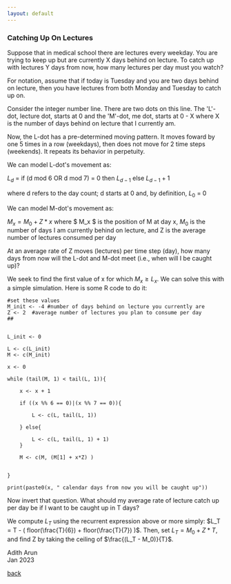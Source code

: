 ```yaml
---
layout: default
---
```



### Catching Up On Lectures

Suppose that in medical school there are lectures every weekday. You are trying to keep up but are currently X days behind on lecture. To catch up with lectures Y days from now, how many lectures per day must you watch?

For notation, assume that if today is Tuesday and you are two days behind on lecture, then you have lectures from both Monday and Tuesday to catch up on. 

Consider the integer number line. There are two dots on this line. The 'L'-dot, lecture dot, starts at 0 and the 'M'-dot, me dot, starts at 0 - X where X is the number of days behind on lecture that I currently am. 

Now, the L-dot has a pre-determined moving pattern. It moves foward by one 5 times in a row (weekdays), then does not move for 2 time steps (weekends). It repeats its behavior in perpetuity.

We can model L-dot's movement as: 
	
$L_{d}$ = if (d mod 6 OR d mod 7) = 0 then $L_{d-1}$ else $L_{d-1} + 1$ 

where d refers to the day count; d starts at 0 and, by definition, $L_{0}$ = 0 

We can model M-dot's movement as: 
	
$M_x = M_0 + Z * x$ where $ M_x $ is the position of M at day x, $M_0$ is the number of days I am currently behind on lecture, and Z is the average number of lectures consumed per day


At an average rate of Z moves (lectures) per time step (day), how many days from now will the L-dot and M-dot meet (i.e., when will I be caught up)?

We seek to find the first value of x for which $M_x \geq L_x$. We can solve this with a simple simulation. Here is some R code to do it:  

	#set these values
	M_init <- -4 #number of days behind on lecture you currently are 
	Z <- 2  #average number of lectures you plan to consume per day
	##


	L_init <- 0

	L <- c(L_init)
	M <- c(M_init)

	x <- 0

	while (tail(M, 1) < tail(L, 1)){

		x <- x + 1
		
		if ((x %% 6 == 0)|(x %% 7 == 0)){

			L <- c(L, tail(L, 1))

		} else{

			L <- c(L, tail(L, 1) + 1)
		}

		M <- c(M, (M[1] + x*Z) )


	}

	print(paste0(x, " calendar days from now you will be caught up"))


Now invert that question. What should my average rate of lecture catch up per day be if I want to be caught up in T days?

We compute $L_T$ using the recurrent expression above or more simply: $L_T = T - ( floor(\frac{T}{6}) + floor(\frac{T}{7}) )$. Then, set $L_T = M_0 + Z * T$, and find Z by taking the ceiling of $\frac{(L_T - M_0)}{T}$. 


Adith Arun  
Jan 2023

[back](./)






